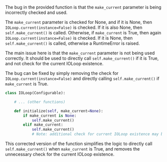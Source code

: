 The bug in the provided function is that the `make_current` parameter is being incorrectly checked and used. 

The `make_current` parameter is checked for None, and if it is None, then `IOLoop.current(instance=False)` is checked. If it is also None, then `self.make_current()` is called. Otherwise, if `make_current` is True, then again `IOLoop.current(instance=False)` is checked. If it is None, then `self.make_current()` is called, otherwise a RuntimeError is raised.

The main issue here is that the `make_current` parameter is not being used correctly. It should be used to directly call `self.make_current()` if it is True, and not check for the current IOLoop existence.

The bug can be fixed by simply removing the check for `IOLoop.current(instance=False)` and directly calling `self.make_current()` if `make_current` is True.

```python
class IOLoop(Configurable):

    # ... (other functions)

    def initialize(self, make_current=None):
        if make_current is None:
            self.make_current()
        elif make_current:
            self.make_current()
            # Note: additional check for current IOLoop existence may be added here if required
```

This corrected version of the function simplifies the logic to directly call `self.make_current()` when `make_current` is True, and removes the unnecessary check for the current IOLoop existence.